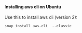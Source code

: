

#### Installing aws cli on Ubuntu

Use this to install aws cli (version 2):
```
snap install aws-cli  --classic
```
